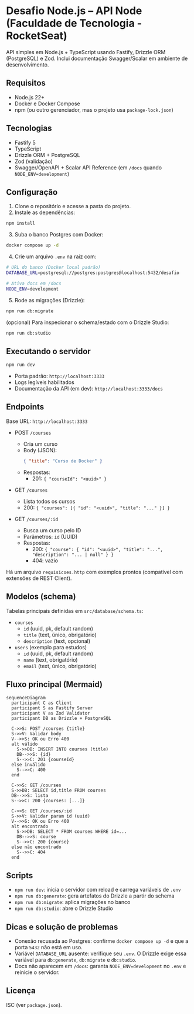# Desafio Node.js – API Node (Faculdade de Tecnologia - RocketSeat)

API simples em Node.js + TypeScript usando Fastify, Drizzle ORM (PostgreSQL) e Zod. Inclui documentação Swagger/Scalar em ambiente de desenvolvimento.

## Requisitos

- Node.js 22+
- Docker e Docker Compose
- npm (ou outro gerenciador, mas o projeto usa `package-lock.json`)

## Tecnologias

- Fastify 5
- TypeScript
- Drizzle ORM + PostgreSQL
- Zod (validação)
- Swagger/OpenAPI + Scalar API Reference (em `/docs` quando `NODE_ENV=development`)

## Configuração

1. Clone o repositório e acesse a pasta do projeto.
2. Instale as dependências:

```bash
npm install
```

3. Suba o banco Postgres com Docker:

```bash
docker compose up -d
```

4. Crie um arquivo `.env` na raiz com:

```bash
# URL do banco (Docker local padrão)
DATABASE_URL=postgresql://postgres:postgres@localhost:5432/desafio

# Ativa docs em /docs
NODE_ENV=development
```

5. Rode as migrações (Drizzle):

```bash
npm run db:migrate
```

(opcional) Para inspecionar o schema/estado com o Drizzle Studio:

```bash
npm run db:studio
```

## Executando o servidor

```bash
npm run dev
```

- Porta padrão: `http://localhost:3333`
- Logs legíveis habilitados
- Documentação da API (em dev): `http://localhost:3333/docs`

## Endpoints

Base URL: `http://localhost:3333`

- POST `/courses`
  - Cria um curso
  - Body (JSON):
    ```json
    { "title": "Curso de Docker" }
    ```
  - Respostas:
    - 201: `{ "courseId": "<uuid>" }`

- GET `/courses`
  - Lista todos os cursos
  - 200: `{ "courses": [{ "id": "<uuid>", "title": "..." }] }`

- GET `/courses/:id`
  - Busca um curso pelo ID
  - Parâmetros: `id` (UUID)
  - Respostas:
    - 200: `{ "course": { "id": "<uuid>", "title": "...", "description": "... | null" } }`
    - 404: vazio

Há um arquivo `requisicoes.http` com exemplos prontos (compatível com extensões de REST Client).

## Modelos (schema)

Tabelas principais definidas em `src/database/schema.ts`:

- `courses`
  - `id` (uuid, pk, default random)
  - `title` (text, único, obrigatório)
  - `description` (text, opcional)
- `users` (exemplo para estudos)
  - `id` (uuid, pk, default random)
  - `name` (text, obrigatório)
  - `email` (text, único, obrigatório)

## Fluxo principal (Mermaid)

```mermaid
sequenceDiagram
  participant C as Client
  participant S as Fastify Server
  participant V as Zod Validator
  participant DB as Drizzle + PostgreSQL

  C->>S: POST /courses {title}
  S->>V: Validar body
  V-->>S: OK ou Erro 400
  alt válido
    S->>DB: INSERT INTO courses (title)
    DB-->>S: {id}
    S-->>C: 201 {courseId}
  else inválido
    S-->>C: 400
  end

  C->>S: GET /courses
  S->>DB: SELECT id,title FROM courses
  DB-->>S: lista
  S-->>C: 200 {courses: [...]}

  C->>S: GET /courses/:id
  S->>V: Validar param id (uuid)
  V-->>S: OK ou Erro 400
  alt encontrado
    S->>DB: SELECT * FROM courses WHERE id=...
    DB-->>S: course
    S-->>C: 200 {course}
  else não encontrado
    S-->>C: 404
  end
```

## Scripts

- `npm run dev`: inicia o servidor com reload e carrega variáveis de `.env`
- `npm run db:generate`: gera artefatos do Drizzle a partir do schema
- `npm run db:migrate`: aplica migrações no banco
- `npm run db:studio`: abre o Drizzle Studio

## Dicas e solução de problemas

- Conexão recusada ao Postgres: confirme `docker compose up -d` e que a porta `5432` não está em uso.
- Variável `DATABASE_URL` ausente: verifique seu `.env`. O Drizzle exige essa variável para `db:generate`, `db:migrate` e `db:studio`.
- Docs não aparecem em `/docs`: garanta `NODE_ENV=development` no `.env` e reinicie o servidor.

## Licença

ISC (ver `package.json`).
